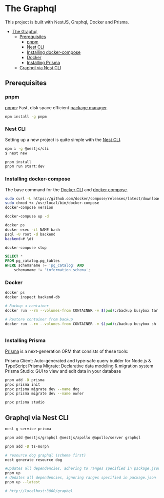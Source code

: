 # The Graphql
This project is built with NestJS, Graphql, Docker and Prisma.

- [The Graphql](#the-graphql)
  - [Prerequisites](#prerequisites)
    - [pnpm](#pnpm)
    - [Nest CLI](#nest-cli)
    - [Installing docker-compose](#installing-docker-compose)
    - [Docker](#docker)
    - [Installing Prisma](#installing-prisma)
  - [Graphql via Nest CLI](#graphql-via-nest-cli)



## Prerequisites
### pnpm
[pnpm](https://pnpm.io/installation): Fast, disk space efficient [package manager](https://pnpm.io/cli/add).
```bash
npm install -g pnpm

```
### Nest CLI
Setting up a new project is quite simple with the [Nest CLI](https://docs.nestjs.com/first-steps).

```bash
npm i -g @nestjs/cli
$ nest new

pnpm install
pnpm run start:dev


```

### Installing docker-compose

The base command for the [Docker CLI](https://docs.docker.com/engine/reference/commandline/docker/) and [docker compose](https://docs.docker.com/engine/reference/commandline/compose/).


```bash
sudo curl -L https://github.com/docker/compose/releases/latest/download/docker-compose-$(uname -s)-$(uname -m) -o /usr/local/bin/docker-compose
sudo chmod +x /usr/local/bin/docker-compose
docker-compose version

docker-compuse up -d

docker ps
docker exec -it NAME bash
psql -U root -d backend
backend=# \dt

docker-compuse stop
```
```sql
SELECT *
FROM pg_catalog.pg_tables
WHERE schemaname != 'pg_catalog' AND 
    schemaname != 'information_schema';
```
### Docker

```bash
docker ps
docker inspect backend-db

# Backup a container
docker run --rm --volumes-from CONTAINER -v $(pwd):/backup busybox tar cvfz /backup/backup.tar CONTAINERPATH

# Restore container from backup
docker run --rm --volumes-from CONTAINER -v $(pwd):/backup busybox sh -c "cd CONTAINERPATH && tar xvf /backup/backup.tar --strip 1"



```

### Installing Prisma
[Prisma](https://www.prisma.io/docs/getting-started) is a next-generation ORM that consists of these tools:

Prisma Client: Auto-generated and type-safe query builder for Node.js & TypeScript
Prisma Migrate: Declarative data modeling & migration system
Prisma Studio: GUI to view and edit data in your database

```bash
pnpm add -D prisma
pnpx prisma init
pnpx prisma migrate dev --name dog
pnpx prisma migrate dev --name owner

pnpx prisma studio
```
## Graphql via Nest CLI

```bash
nest g service prisma

pnpm add @nestjs/graphql @nestjs/apollo @apollo/server graphql

pnpm add -D ts-morph

# resource dog graphql (schema first)
nest generate resource dog

#Updates all dependencies, adhering to ranges specified in package.json
pnpm up
# Updates all dependencies, ignoring ranges specified in package.json
pnpm up --latest

# http://localhost:3000/graphql
```